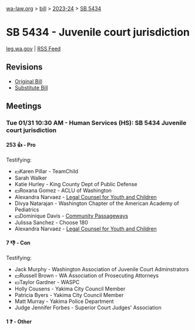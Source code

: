 [wa-law.org](/) > [bill](/bill/) > [2023-24](/bill/2023-24/) > [SB 5434](/bill/2023-24/sb/5434/)

# SB 5434 - Juvenile court jurisdiction
[leg.wa.gov](https://app.leg.wa.gov/billsummary?BillNumber=5434&Year=2023&Initiative=false) | [RSS Feed](./rss.xml)

## Revisions
* [Original Bill](1/)
* [Substitute Bill](S/)

## Meetings
### Tue 01/31 10:30 AM - Human Services (HS): SB 5434 Juvenile court jurisdiction
#### 253 👍 - Pro
Testifying:
* 💵Karen Pillar - TeamChild
* Sarah Walker
* Katie Hurley - King County Dept of Public Defense
* 💵Roxana Gomez - ACLU of Washington
* Alexandra Narvaez - [Legal Counsel for Youth and Children](/org/legal_counsel_for_youth_and_children/)
* Divya Natarajan - Washington Chapter of the American Academy of Pediatrics
* 💵Dominique Davis - [Community Passageways](/org/community_passageways/)
* Julissa Sanchez - Choose 180
* Alexandra Narvaez - [Legal Counsel for Youth and Children](/org/legal_counsel_for_youth_and_children/)

#### 7 👎 - Con
Testifying:
* Jack Murphy - Washington Association of Juvenile Court Adminstrators
* 💵Russell Brown - WA Association of Prosecuting Attorneys
* 💵Taylor Gardner - WASPC
* Holly Cousens - Yakima City Council Member
* Patricia Byers - Yakima City Council Member
* Matt Murray - Yakima Police Department
* Judge Jennifer Forbes - Superior Court Judges' Association

#### 1 ❓ - Other

